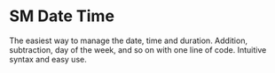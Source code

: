 # SM Date Time

The easiest way to manage the date, time and duration.
Addition, subtraction, day of the week, and so on with one line of code.
Intuitive syntax and easy use.

